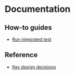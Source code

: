 # Documentation

## How-to guides

* [Run integrated test](./how-to/run-integrated-test.md)

## Reference

* [Key design decisions](./design-decisions)
